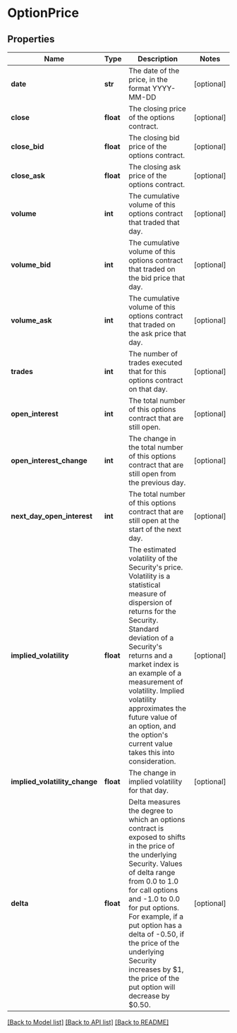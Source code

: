 # OptionPrice

## Properties
Name | Type | Description | Notes
------------ | ------------- | ------------- | -------------
**date** | **str** | The date of the price, in the format YYYY-MM-DD | [optional] 
**close** | **float** | The closing price of the options contract. | [optional] 
**close_bid** | **float** | The closing bid price of the options contract. | [optional] 
**close_ask** | **float** | The closing ask price of the options contract. | [optional] 
**volume** | **int** | The cumulative volume of this options contract that traded that day. | [optional] 
**volume_bid** | **int** | The cumulative volume of this options contract that traded on the bid price that day. | [optional] 
**volume_ask** | **int** | The cumulative volume of this options contract that traded on the ask price that day. | [optional] 
**trades** | **int** | The number of trades executed that for this options contract on that day. | [optional] 
**open_interest** | **int** | The total number of this options contract that are still open. | [optional] 
**open_interest_change** | **int** | The change in the total number of this options contract that are still open from the previous day. | [optional] 
**next_day_open_interest** | **int** | The total number of this options contract that are still open at the start of the next day. | [optional] 
**implied_volatility** | **float** | The estimated volatility of the Security&#39;s price. Volatility is a statistical measure of dispersion of returns for the Security. Standard deviation of a Security&#39;s returns and a market index is an example of a measurement of volatility. Implied volatility approximates the future value of an option, and the option&#39;s current value takes this into consideration. | [optional] 
**implied_volatility_change** | **float** | The change in implied volatility for that day. | [optional] 
**delta** | **float** | Delta measures the degree to which an options contract is exposed to shifts in the price of the underlying Security. Values of delta range from 0.0 to 1.0 for call options and -1.0 to 0.0 for put options. For example, if a put option has a delta of -0.50, if the price of the underlying Security increases by $1, the price of the put option will decrease by $0.50. | [optional] 

[[Back to Model list]](../README.md#documentation-for-models) [[Back to API list]](../README.md#documentation-for-api-endpoints) [[Back to README]](../README.md)



